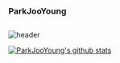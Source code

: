 ### ParkJooYoung

## 
![header](https://capsule-render.vercel.app/api?type=soft&color=timeAuto&height=100&section=header&text=%20JooYoung%20�&fontSize=25&animation=twinkling)
<!--
**jooyoung0525/jooyoung0525** is a ✨ _special_ ✨ repository because its `README.md` (this file) appears on your GitHub profile.

Here are some ideas to get you started:

- 🔭 I’m currently working on ...
- 🌱 I’m currently learning ...
- 👯 I’m looking to collaborate on ...
- 🤔 I’m looking for help with ...
- 💬 Ask me about ...
- 📫 How to reach me: ...
- 😄 Pronouns: ...
- ⚡ Fun fact: ...
-->

[![ParkJooYoung's github stats](https://github-readme-stats.vercel.app/api?username=ParkJooYoung)](https://github.com/anuraghazra/github-readme-stats)
